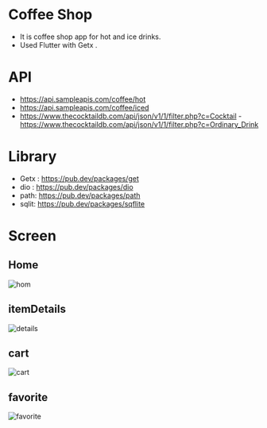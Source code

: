 # Coffee Shop

- It is coffee shop app for hot and ice drinks.
- Used Flutter with Getx .
# API
- https://api.sampleapis.com/coffee/hot
- https://api.sampleapis.com/coffee/iced
- https://www.thecocktaildb.com/api/json/v1/1/filter.php?c=Cocktail
-https://www.thecocktaildb.com/api/json/v1/1/filter.php?c=Ordinary_Drink
# Library
- Getx : https://pub.dev/packages/get
- dio : https://pub.dev/packages/dio
- path: https://pub.dev/packages/path
- sqlit: https://pub.dev/packages/sqflite

# Screen
## Home


![hom](https://user-images.githubusercontent.com/103155342/214883097-193ab3c6-ba9e-4580-8c56-fc82e72c4abd.jpeg)

## itemDetails
![details](https://user-images.githubusercontent.com/103155342/214883619-9cee519f-61f3-40ec-ac28-f09df514b2b3.jpeg)
## cart
![cart](https://user-images.githubusercontent.com/103155342/214884846-32ee276e-ceee-4eb1-9ab4-fa52876f69e4.jpeg)
## favorite
![favorite](https://user-images.githubusercontent.com/103155342/214885473-ee560c91-bfbc-449c-bd98-93b961373350.jpeg)


